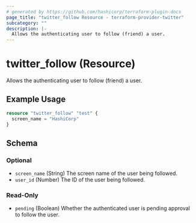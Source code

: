 ```yaml
---
# generated by https://github.com/hashicorp/terraform-plugin-docs
page_title: "twitter_follow Resource - terraform-provider-twitter"
subcategory: ""
description: |-
  Allows the authenticating user to follow (friend) a user.
---
```


# twitter_follow (Resource)

Allows the authenticating user to follow (friend) a user.

## Example Usage

```terraform
resource "twitter_follow" "test" {
  screen_name = "HashiCorp"
}
```

<!-- schema generated by tfplugindocs -->
## Schema

### Optional

- `screen_name` (String) The screen name of the user being followed.
- `user_id` (Number) The ID of the user being followed.

### Read-Only

- `pending` (Boolean) Whether the authenticated user is pending approval to follow the user.


